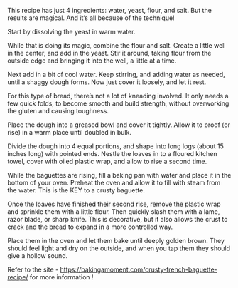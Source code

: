 

This recipe has just 4 ingredients: water, yeast, flour, and salt. But the results are magical. And it’s all because of the technique!

Start by dissolving the yeast in warm water.

While that is doing its magic, combine the flour and salt. Create a little well in the center, and add in the yeast. Stir it around, taking flour from the outside edge and bringing it into the well, a little at a time.

Next add in a bit of cool water. Keep stirring, and adding water as needed, until a shaggy dough forms. Now just cover it loosely, and let it rest.

For this type of bread, there’s not a lot of kneading involved. It only needs a few quick folds, to become smooth and build strength, without overworking the gluten and causing toughness.

Place the dough into a greased bowl and cover it tightly. Allow it to proof (or rise) in a warm place until doubled in bulk.

Divide the dough into 4 equal portions, and shape into long logs (about 15 inches long) with pointed ends. Nestle the loaves in to a floured kitchen towel, cover with oiled plastic wrap, and allow to rise a second time.

While the baguettes are rising, fill a baking pan with water and place it in the bottom of your oven. Preheat the oven and allow it to fill with steam from the water. This is the KEY to a crusty baguette.

Once the loaves have finished their second rise, remove the plastic wrap and sprinkle them with a little flour. Then quickly slash them with a lame, razor blade, or sharp knife. This is decorative, but it also allows the crust to crack and the bread to expand in a more controlled way.

Place them in the oven and let them bake until deeply golden brown. They should feel light and dry on the outside, and when you tap them they should give a hollow sound.

Refer to the site - https://bakingamoment.com/crusty-french-baguette-recipe/ for more information ! 